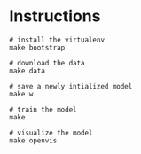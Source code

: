 # Instructions

    # install the virtualenv
    make bootstrap

    # download the data
    make data

    # save a newly intialized model
    make w

    # train the model
    make

    # visualize the model
    make openvis
